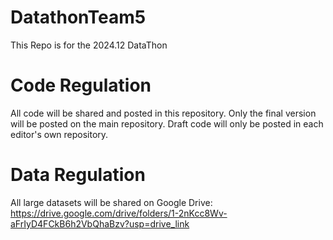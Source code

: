 # DatathonTeam5
This Repo is for the 2024.12 DataThon

# Code Regulation
All code will be shared and posted in this repository. Only the final version will be posted on the main repository.
Draft code will only be posted in each editor's own repository.

# Data Regulation
All large datasets will be shared on Google Drive:
https://drive.google.com/drive/folders/1-2nKcc8Wv-aFrIyD4FCkB6h2VbQhaBzv?usp=drive_link
